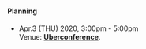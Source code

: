 #### Planning  

  - Apr.3 (THU) 2020, 3:00pm - 5:00pm  
    Venue: **[Uberconference](https://www.uberconference.com/room/openchainproject)**.  
